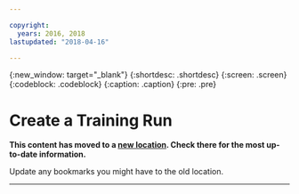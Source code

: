 ```yaml
---

copyright:
  years: 2016, 2018
lastupdated: "2018-04-16"

---
```

{:new_window: target="_blank"}
{:shortdesc: .shortdesc}
{:screen: .screen}
{:codeblock: .codeblock}
{:caption: .caption}
{:pre: .pre}

# Create a Training Run

**This content has moved to a [new location](https://dataplatform.ibm.com/docs/content/analyze-data/ml_dlaas_working_with_new_models.html). Check there for the most up-to-date information.**

Update any bookmarks you might have to the old location.


_____________

